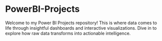 # PowerBI-Projects
Welcome to my Power BI Projects repository! This is where data comes to life through insightful dashboards and interactive visualizations. Dive in to explore how raw data transforms into actionable intelligence.
